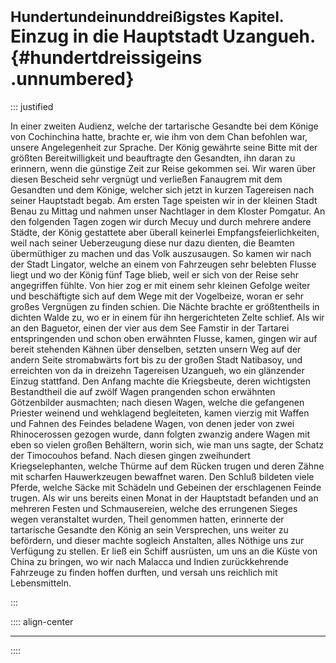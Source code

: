 # <small>Hundertundeinunddreißigstes Kapitel.</small><br />Einzug in die Hauptstadt Uzangueh.{#hundertdreissigeins .unnumbered}

::: justified

In einer zweiten Audienz, welche der tartarische Gesandte bei dem Könige von
Cochinchina hatte, brachte er, wie ihm von dem Chan befohlen war, unsere
Angelegenheit zur Sprache. Der König gewährte seine Bitte mit der größten
Bereitwilligkeit und beauftragte den Gesandten, ihn daran zu erinnern, wenn die
günstige Zeit zur Reise gekommen sei. Wir waren über diesen Bescheid sehr
vergnügt und verließen Fanaugrem mit dem Gesandten und dem Könige, welcher sich
jetzt in kurzen Tagereisen nach seiner Hauptstadt begab. Am ersten Tage speisten
wir in der kleinen Stadt Benau zu Mittag und nahmen unser Nachtlager in dem
Kloster Pomgatur. An den folgenden Tagen zogen wir durch Mecuy und durch mehrere
andere Städte, der König gestattete aber überall keinerlei
Empfangsfeierlichkeiten, weil nach seiner Ueberzeugung diese nur dazu dienten,
die Beamten übermüthiger zu machen und das Volk auszusaugen. So kamen wir nach
der Stadt Lingator, welche an einem von Fahrzeugen sehr belebten Flusse liegt
und wo der König fünf Tage blieb, weil er sich von der Reise sehr angegriffen
fühlte. Von hier zog er mit einem sehr kleinen Gefolge weiter und beschäftigte
sich auf dem Wege mit der Vogelbeize, woran er sehr großes Vergnügen zu finden
schien. Die Nächte brachte er größtentheils in dichten Walde zu, wo er in einem
für ihn hergerichteten Zelte schlief. Als wir an den Baguetor, einen der vier
aus dem See Famstir in der Tartarei entspringenden und schon oben erwähnten
Flusse, kamen, gingen wir auf bereit stehenden Kähnen über denselben, setzten
unsern Weg auf der andern Seite stromabwärts fort bis zu der großen Stadt
Natibasoy, und erreichten von da in dreizehn Tagereisen Uzangueh, wo ein
glänzender Einzug stattfand. Den Anfang machte die Kriegsbeute, deren
wichtigsten Bestandtheil die auf zwölf Wagen prangenden schon erwähnten
Götzenbilder ausmachten; nach diesen Wagen, welche die gefangenen Priester
weinend und wehklagend begleiteten, kamen vierzig mit Waffen und Fahnen des
Feindes beladene Wagen, von denen jeder von zwei Rhinocerossen gezogen wurde,
dann folgten zwanzig andere Wagen mit eben so vielen großen Behältern, worin
sich, wie man uns sagte, der Schatz der Timocouhos befand. Nach diesen gingen
zweihundert Kriegselephanten, welche Thürme auf dem Rücken trugen und deren
Zähne mit scharfen Hauwerkzeugen bewaffnet waren. Den Schluß bildeten viele
Pferde, welche Säcke mit Schädeln und Gebeinen der erschlagenen Feinde trugen.
Als wir uns bereits einen Monat in der Hauptstadt befanden und an mehreren
Festen und Schmausereien, welche des errungenen Sieges wegen veranstaltet
wurden, Theil genommen hatten, erinnerte der tartarische Gesandte den König an
sein Versprechen, uns weiter zu befördern, und dieser machte sogleich Anstalten,
alles Nöthige uns zur Verfügung zu stellen. Er ließ ein Schiff ausrüsten, um uns
an die Küste von China zu bringen, wo wir nach Malacca und Indien zurückkehrende
Fahrzeuge zu finden hoffen durften, und versah uns reichlich mit Lebensmitteln. 


:::

:::: align-center
****
::::
